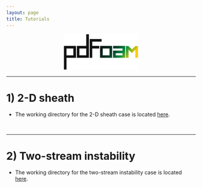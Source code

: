 ```yaml
---
layout: page
title: Tutorials
---
```


<p align="center">
  <img src="/docs/img/logos/pdFoamLogo.png" width="200">
</p>

---  

# 1) 2-D sheath

<p align="center">
 
</p>

+ The working directory for the 2-D sheath case is located [here](https://github.com/vincentcasseau/hyStrath/tree/master/run/hyStrath/pdFoam/2D_sheath).  

<br>

---  

# 2) Two-stream instability

<p align="center">

</p>

+ The working directory for the two-stream instability case is located [here](https://github.com/vincentcasseau/hyStrath/tree/master/run/hyStrath/pdFoam/twoStream).
